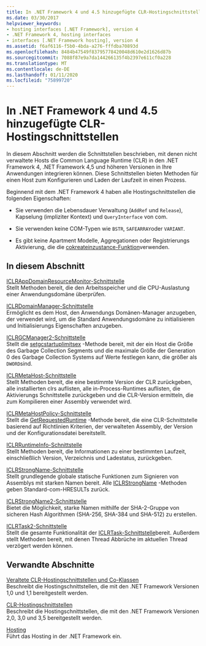 ```yaml
---
title: In .NET Framework 4 und 4.5 hinzugefügte CLR-Hostingschnittstellen
ms.date: 03/30/2017
helpviewer_keywords:
- hosting interfaces [.NET Framework], version 4
- .NET Framework 4, hosting interfaces
- interfaces [.NET Framework hosting], version 4
ms.assetid: f6af6116-f5b0-4bda-a276-fffdba70893d
ms.openlocfilehash: 8484b47549f83795778420048d610e2d1626d87b
ms.sourcegitcommit: 7088f87e9a7da144266135f4b2397e611cf0a228
ms.translationtype: MT
ms.contentlocale: de-DE
ms.lasthandoff: 01/11/2020
ms.locfileid: "75899720"
---
```

# <a name="clr-hosting-interfaces-added-in-the-net-framework-4-and-45"></a>In .NET Framework 4 und 4.5 hinzugefügte CLR-Hostingschnittstellen
In diesem Abschnitt werden die Schnittstellen beschrieben, mit denen nicht verwaltete Hosts die Common Language Runtime (CLR) in den .NET Framework 4, .NET Framework 4,5 und höheren Versionen in Ihre Anwendungen integrieren können. Diese Schnittstellen bieten Methoden für einen Host zum Konfigurieren und Laden der Laufzeit in einen Prozess.  
  
 Beginnend mit dem .NET Framework 4 haben alle Hostingschnittstellen die folgenden Eigenschaften:  
  
- Sie verwenden die Lebensdauer Verwaltung (`AddRef` und `Release`), Kapselung (impliziter Kontext) und `QueryInterface` von com.  
  
- Sie verwenden keine COM-Typen wie `BSTR`, `SAFEARRAY`oder `VARIANT`.  
  
- Es gibt keine Apartment Modelle, Aggregationen oder Registrierungs Aktivierung, die die [cokreateinzustance-Funktion](/windows/win32/api/combaseapi/nf-combaseapi-cocreateinstance)verwenden.  
  
## <a name="in-this-section"></a>In diesem Abschnitt  
 [ICLRAppDomainResourceMonitor-Schnittstelle](../../../../docs/framework/unmanaged-api/hosting/iclrappdomainresourcemonitor-interface.md)  
 Stellt Methoden bereit, die den Arbeitsspeicher und die CPU-Auslastung einer Anwendungsdomäne überprüfen.  
  
 [ICLRDomainManager-Schnittstelle](../../../../docs/framework/unmanaged-api/hosting/iclrdomainmanager-interface.md)  
 Ermöglicht es dem Host, den Anwendungs Domänen-Manager anzugeben, der verwendet wird, um die Standard Anwendungsdomäne zu initialisieren und Initialisierungs Eigenschaften anzugeben.  
  
 [ICLRGCManager2-Schnittstelle](../../../../docs/framework/unmanaged-api/hosting/iclrgcmanager2-interface.md)  
 Stellt die [setgcstartuplimitsex](../../../../docs/framework/unmanaged-api/hosting/iclrgcmanager2-setgcstartuplimitsex-method.md) -Methode bereit, mit der ein Host die Größe des Garbage Collection Segments und die maximale Größe der Generation 0 des Garbage Collection Systems auf Werte festlegen kann, die größer als `DWORD`sind.  
  
 [ICLRMetaHost-Schnittstelle](../../../../docs/framework/unmanaged-api/hosting/iclrmetahost-interface.md)  
 Stellt Methoden bereit, die eine bestimmte Version der CLR zurückgeben, alle installierten clrs auflisten, alle in-Process-Runtimes auflisten, die Aktivierungs Schnittstelle zurückgeben und die CLR-Version ermitteln, die zum Kompilieren einer Assembly verwendet wird.  
  
 [ICLRMetaHostPolicy-Schnittstelle](../../../../docs/framework/unmanaged-api/hosting/iclrmetahostpolicy-interface.md)  
 Stellt die [GetRequestedRuntime](../../../../docs/framework/unmanaged-api/hosting/iclrmetahostpolicy-getrequestedruntime-method.md) -Methode bereit, die eine CLR-Schnittstelle basierend auf Richtlinien Kriterien, der verwalteten Assembly, der Version und der Konfigurationsdatei bereitstellt.  
  
 [ICLRRuntimeInfo-Schnittstelle](../../../../docs/framework/unmanaged-api/hosting/iclrruntimeinfo-interface.md)  
 Stellt Methoden bereit, die Informationen zu einer bestimmten Laufzeit, einschließlich Version, Verzeichnis und Ladestatus, zurückgeben.  
  
 [ICLRStrongName-Schnittstelle](../../../../docs/framework/unmanaged-api/hosting/iclrstrongname-interface.md)  
 Stellt grundlegende globale statische Funktionen zum Signieren von Assemblys mit starken Namen bereit. Alle [ICLRStrongName](../../../../docs/framework/unmanaged-api/hosting/iclrstrongname-interface.md) -Methoden geben Standard-com-HRESULTs zurück.  
  
 [ICLRStrongName2-Schnittstelle](../../../../docs/framework/unmanaged-api/hosting/iclrstrongname2-interface.md)  
 Bietet die Möglichkeit, starke Namen mithilfe der SHA-2-Gruppe von sicheren Hash Algorithmen (SHA-256, SHA-384 und SHA-512) zu erstellen.  
  
 [ICLRTask2-Schnittstelle](../../../../docs/framework/unmanaged-api/hosting/iclrtask2-interface.md)  
 Stellt die gesamte Funktionalität der [ICLRTask-Schnittstelle](../../../../docs/framework/unmanaged-api/hosting/iclrtask-interface.md)bereit. Außerdem stellt Methoden bereit, mit denen Thread Abbrüche im aktuellen Thread verzögert werden können.  
  
## <a name="related-sections"></a>Verwandte Abschnitte  
 [Veraltete CLR-Hostingschnittstellen und Co-Klassen](../../../../docs/framework/unmanaged-api/hosting/deprecated-clr-hosting-interfaces-and-coclasses.md)  
 Beschreibt die Hostingschnittstellen, die mit den .NET Framework Versionen 1,0 und 1,1 bereitgestellt werden.  
  
 [CLR-Hostingschnittstellen](../../../../docs/framework/unmanaged-api/hosting/clr-hosting-interfaces.md)  
 Beschreibt die Hostingschnittstellen, die mit den .NET Framework Versionen 2,0, 3,0 und 3,5 bereitgestellt werden.  
  
 [Hosting](../../../../docs/framework/unmanaged-api/hosting/index.md)  
 Führt das Hosting in der .NET Framework ein.
